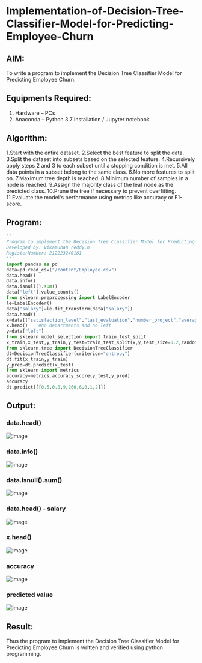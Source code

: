 # Implementation-of-Decision-Tree-Classifier-Model-for-Predicting-Employee-Churn

## AIM:
To write a program to implement the Decision Tree Classifier Model for Predicting Employee Churn.

## Equipments Required:
1. Hardware – PCs
2. Anaconda – Python 3.7 Installation / Jupyter notebook

## Algorithm:
1.Start with the entire dataset.
2.Select the best feature to split the data.
3.Split the dataset into subsets based on the selected feature.
4.Recursively apply steps 2 and 3 to each subset until a stopping condition is met.
5.All data points in a subset belong to the same class.
6.No more features to split on.
7.Maximum tree depth is reached.
8.Minimum number of samples in a node is reached.
9.Assign the majority class of the leaf node as the predicted class.
10.Prune the tree if necessary to prevent overfitting.
11.Evaluate the model's performance using metrics like accuracy or F1-score.

## Program:
```py
'''
Program to implement the Decision Tree Classifier Model for Predicting Employee Churn.
Developed by: Vikamuhan reddy.n
RegisterNumber: 212223240181
'''
import pandas as pd
data=pd.read_csv("/content/Employee.csv")
data.head()
data.info()
data.isnull().sum()
data["left"].value_counts()
from sklearn.preprocessing import LabelEncoder
le=LabelEncoder()
data["salary"]=le.fit_transform(data["salary"])
data.head()
x=data[["satisfaction_level","last_evaluation","number_project","average_montly_hours","time_spend_company","Work_accident","promotion_last_5years","salary"]]
x.head()    #no departments and no left
y=data["left"]
from sklearn.model_selection import train_test_split
x_train,x_test,y_train,y_test=train_test_split(x,y,test_size=0.2,random_state=100)
from sklearn.tree import DecisionTreeClassifier
dt=DecisionTreeClassifier(criterion="entropy")
dt.fit(x_train,y_train)
y_pred=dt.predict(x_test)
from sklearn import metrics
accuracy=metrics.accuracy_score(y_test,y_pred)
accuracy
dt.predict([[0.5,0.8,9,260,6,0,1,2]])
```

## Output:
### data.head()
![image](https://github.com/vikamuhan-reddy/Implementation-of-Decision-Tree-Classifier-Model-for-Predicting-Employee-Churn/assets/144928933/20373c74-1ddb-4e99-b9a9-f9031b09a1ce)

### data.info()
![image](https://github.com/vikamuhan-reddy/Implementation-of-Decision-Tree-Classifier-Model-for-Predicting-Employee-Churn/assets/144928933/13a23a40-7b68-4f85-9828-077573a8c443)

### data.isnull().sum()
![image](https://github.com/vikamuhan-reddy/Implementation-of-Decision-Tree-Classifier-Model-for-Predicting-Employee-Churn/assets/144928933/d9e5f8a6-f06f-47e2-8c0f-bb744f352fcb)

### data.head() - salary
![image](https://github.com/vikamuhan-reddy/Implementation-of-Decision-Tree-Classifier-Model-for-Predicting-Employee-Churn/assets/144928933/363c89ac-a61a-4007-b0b4-40ffe1a96e9c)

### x.head()
![image](https://github.com/vikamuhan-reddy/Implementation-of-Decision-Tree-Classifier-Model-for-Predicting-Employee-Churn/assets/144928933/d78ddfa4-03dc-4213-ac4d-9475509c937b)

### accuracy
![image](https://github.com/vikamuhan-reddy/Implementation-of-Decision-Tree-Classifier-Model-for-Predicting-Employee-Churn/assets/144928933/6c77f3ef-84e3-4d6a-b5e8-0f0413d5e42f)

### predicted value
![image](https://github.com/vikamuhan-reddy/Implementation-of-Decision-Tree-Classifier-Model-for-Predicting-Employee-Churn/assets/144928933/f7d400ef-02dc-48bd-8321-2dae3f6e08b1)



## Result:
Thus the program to implement the  Decision Tree Classifier Model for Predicting Employee Churn is written and verified using python programming.

